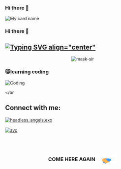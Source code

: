 ### Hi there 👋

<!--
**Dot-ser/Dot-ser** is a ✨ _special_ ✨ repository because its `README.md` (this file) appears on your GitHub profile.

Here are some ideas to get you started:

- 🔭 I’m currently working on ...
- 🌱 I’m currently learning ...
- 👯 I’m looking to collaborate on ...
- 🤔 I’m looking for help with ...
- 💬 Ask me about ...
- 📫 How to reach me: ...
- 😄 Pronouns: ...
- ⚡ Fun fact: ...
-->
![My card name](https://cardivo.vercel.app/api?name=DOT-SER%20&description=Hi,%20Welcome%20To%20My%20Profile&image=https://i.ibb.co/n0RtG0B/1-480-719-1948-20230212-215333.jpg?q=tbn:ANd9GcR7aMC3bf4bg4l_nhYS2Un9FXbFYcB4T83Shjk8xSUZDh_D61LFpzbpeqLW&s=10?v=4&backgroundColor=%23e4f2f6&instagram=error_code__404___&github=DOT-SER&)

</p>

</p>

### Hi there 👋

## [![Typing SVG align="center"](https://readme-typing-svg.herokuapp.com?font=Staatliches&color=0A0089&size=20&width=350&lines=DOT+SER;+come+here+again;Thanks+for+visiting+Here)](https://git.io/typing-svg) <br/>

<p align="center"> <img src="https://komarev.com/ghpvc/?username=mask-sir&label=Visitors%20count&color=10d9c3&style=plastic" alt="mask-sir" /> </p>

### 😻learning coding

<img align="center" alt="Coding" width="500" src="https://media2.giphy.com/media/qFw6AsQptpuzQ33Fjd/giphy.gif?cid=6c09b952d65a849d347feeab83b62850459c4e66cf9f4569&rid=giphy.gif&ct=g">

</br

</details>


<h2 align="left">Connect with me:</h2>

<p align="left">

<a href="https://instagram.com/error_code__404___" target="blank"><img align="center" src="https://raw.githubusercontent.com/rahuldkjain/github-profile-readme-generator/master/src/images/icons/Social/instagram.svg" alt="headless_angels.exo" height="30" width="40" /></a>

<a href="https://wa.me/+1 (480) 719-1948" target="blank"><img align="center" src="https://raw.githubusercontent.com/rahuldkjain/github-profile-readme-generator/master/src/images/icons/Social/whatsapp.svg" alt="avo" height="30" width="40" /></a>

</br></br>

<h3 align="center">COME HERE AGAIN<img align="center" src="https://github.com/PANDITHAN/PANDITHAN/blob/main/assets/Handshake.gif" height="33px" /></h3>

